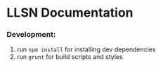 # LLSN Documentation


### Development:
1. run `npm install` for installing dev dependencies
2. run `grunt` for build scripts and styles